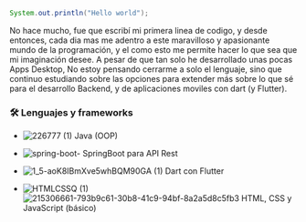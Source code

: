 ```Java
System.out.println("Hello world");
```
No hace mucho, fue que escribí mi primera linea de codigo, y desde entonces, cada dia mas me adentro a este maravilloso y apasionante mundo de la programación, y el como esto me permite hacer lo que sea que mi imaginación desee. A pesar de que tan solo he desarrollado unas pocas Apps Desktop, No estoy pensando cerrarme a solo el lenguaje, sino que continuo estudiando sobre las opciones para extender más sobre lo que sé para el desarrollo Backend, y de aplicaciones moviles con dart (y Flutter). 

### 🛠 Lenguajes y frameworks 

- ![226777 (1)](https://user-images.githubusercontent.com/114286961/215285345-1734feb6-2775-436d-9ded-58cb366eb510.png) Java (OOP)

- ![spring-boot-](https://user-images.githubusercontent.com/114286961/215282948-56d898f5-32af-4a16-999c-91b0a3b49827.png) SpringBoot para API Rest

- ![1_5-aoK8IBmXve5whBQM90GA (1)](https://user-images.githubusercontent.com/114286961/217728318-a2b48de9-d07f-4a41-bbfd-b84995496f11.png)
 Dart con Flutter 

- ![HTMLCSSQ (1)](https://user-images.githubusercontent.com/114286961/215306718-7978e99b-6ad2-4636-9af1-7772a11419c0.png) ![215306661-793b9c61-30b8-41c9-94bf-8a2a5d8c5fb3](https://user-images.githubusercontent.com/114286961/217727992-147fe49b-b326-4e13-b730-2627cfcc0dc0.png)
 HTML, CSS y JavaScript (básico)




